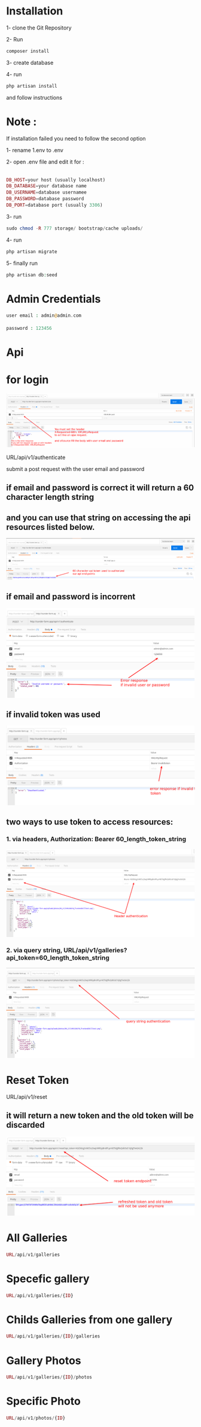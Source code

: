 # Installation 
1- clone the Git Repository
 
2- Run 

```php
composer install
```

3- create database 

4- run 
```php
php artisan install
```
and follow instructions 

# Note : 
If installation failed you need to follow the second option 

1- rename 1.env to .env 

2- open .env file and edit it for : 
```php

DB_HOST=your host (usually localhost)
DB_DATABASE=your database name
DB_USERNAME=database usernamee
DB_PASSWORD=database password
DB_PORT=database port (usually 3306)
```
3- run 

```php
sudo chmod -R 777 storage/ bootstrap/cache uploads/
```
4- run 
```php
php artisan migrate
```
5- finally  run 
```php
php artisan db:seed
```
# Admin Credentials 
```php
user email : admin@admin.com

password : 123456
```
# Api 
# for login


![](docs/Selection_001.png)

URL/api/v1/authenticate

submit a post request with the user email and password

## if email and password is correct it will return a 60 character length string
## and you can use that string on accessing the api resources listed below.
![](docs/Selection_002.png)

## if email and password is incorrent
![](docs/Selection_003.png)

## if invalid token was used
![](docs/Selection_006.png)

## two ways to use token to access resources:
### 1. via headers, Authorization: Bearer 60_length_token_string
![](docs/Selection_005.png)
### 2. via query string, URL/api/v1/galleries?api_token=60_length_token_string
![](docs/Selection_004.png)

# Reset Token

URL/api/v1/reset

## it will return a new token and the old token will be discarded
![](docs/Selection_007.png)

# All Galleries 

```php
URL/api/v1/galleries
```

# Specefic gallery

```php
URL/api/v1/galleries/{ID}
```

# Childs Galleries from one gallery 

```php
URL/api/v1/galleries/{ID}/galleries
```

# Gallery Photos 
```php
URL/api/v1/galleries/{ID}/photos

```
# Specific Photo 

```php
URL/api/v1/photos/{ID}

```
